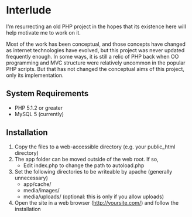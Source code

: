 Interlude
=========

I'm resurrecting an old PHP project in the hopes that its existence here will help motivate me to work on it.

Most of the work has been conceptual, and those concepts have changed as internet technologies have evolved, but this project was never updated frequently enough. In some ways, it is still a relic of PHP back when OO programming and MVC structure were relatively uncommon in the popular PHP scripts. But that has not changed the conceptual aims of this project, only its implementation.

System Requirements
-------------------
 * PHP 5.1.2 or greater
 * MySQL 5 (currently)

Installation
------------
 1. Copy the files to a web-accessible directory (e.g. your public_html directory)
 2. The app folder can be moved outside of the web root. If so,
    * Edit index.php to change the path to autoload.php
 3. Set the following directories to be writeable by apache (generally unnecessary)
    * app/cache/
    * media/images/
    * media/uploads/ (optional: this is only if you allow uploads)
 4. Open the site in a web browser (http://yoursite.com/) and follow the installation
